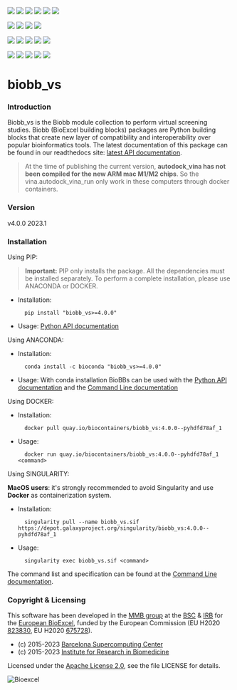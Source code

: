 [![](https://img.shields.io/github/v/tag/bioexcel/biobb_vs?label=Version)](https://GitHub.com/bioexcel/biobb_vs/tags/)
[![](https://img.shields.io/pypi/v/biobb-vs.svg?label=Pypi)](https://pypi.python.org/pypi/biobb-vs/)
[![](https://img.shields.io/conda/vn/bioconda/biobb_vs?label=Conda)](https://anaconda.org/bioconda/biobb_vs)
[![](https://img.shields.io/conda/dn/bioconda/biobb_vs?label=Conda%20Downloads)](https://anaconda.org/bioconda/biobb_vs)
[![](https://img.shields.io/badge/Docker-Quay.io-blue)](https://quay.io/repository/biocontainers/biobb_vs?tab=tags)
[![](https://img.shields.io/badge/Singularity-GalaxyProject-blue)](https://depot.galaxyproject.org/singularity/biobb_vs:4.0.0--pyhdfd78af_1)

[![](https://img.shields.io/badge/OS-Unix%20%7C%20MacOS-blue)](https://github.com/bioexcel/biobb_vs)
[![](https://img.shields.io/pypi/pyversions/biobb-vs.svg?label=Python%20Versions)](https://pypi.org/project/biobb-vs/)
[![](https://img.shields.io/badge/License-Apache%202.0-blue.svg)](https://opensource.org/licenses/Apache-2.0)
[![](https://img.shields.io/badge/Open%20Source%3f-Yes!-blue)](https://github.com/bioexcel/biobb_vs)

[![](https://readthedocs.org/projects/biobb-vs/badge/?version=latest&label=Docs)](https://biobb-vs.readthedocs.io/en/latest/?badge=latest)
[![](https://img.shields.io/website?down_message=Offline&label=Biobb%20Website&up_message=Online&url=https%3A%2F%2Fmmb.irbbarcelona.org%2Fbiobb%2F)](https://mmb.irbbarcelona.org/biobb/)
[![](https://img.shields.io/badge/Youtube-tutorial-blue?logo=youtube&logoColor=red)](https://www.youtube.com/watch?v=ou1DOGNs0xM)
[![](https://zenodo.org/badge/DOI/10.1038/s41597-019-0177-4.svg)](https://doi.org/10.1038/s41597-019-0177-4)
[![](https://img.shields.io/endpoint?color=brightgreen&url=https%3A%2F%2Fapi.juleskreuer.eu%2Fcitation-badge.php%3Fshield%26doi%3D10.1038%2Fs41597-019-0177-4)](https://www.nature.com/articles/s41597-019-0177-4#citeas)

[![](https://docs.bioexcel.eu/biobb_vs/junit/testsbadge.svg)](https://docs.bioexcel.eu/biobb_vs/junit/report.html)
[![](https://docs.bioexcel.eu/biobb_vs/coverage/coveragebadge.svg)](https://docs.bioexcel.eu/biobb_vs/coverage/)
[![](https://docs.bioexcel.eu/biobb_vs/flake8/flake8badge.svg)](https://docs.bioexcel.eu/biobb_vs/flake8/)
[![](https://img.shields.io/github/last-commit/bioexcel/biobb_vs?label=Last%20Commit)](https://github.com/bioexcel/biobb_vs/commits/master)
[![](https://img.shields.io/github/issues/bioexcel/biobb_vs.svg?color=brightgreen&label=Issues)](https://GitHub.com/bioexcel/biobb_vs/issues/)

# biobb_vs

### Introduction
Biobb_vs is the Biobb module collection to perform virtual screening studies.
Biobb (BioExcel building blocks) packages are Python building blocks that
create new layer of compatibility and interoperability over popular
bioinformatics tools.
The latest documentation of this package can be found in our readthedocs site:
[latest API documentation](http://biobb_vs.readthedocs.io/en/latest/).

> At the time of publishing the current version, **autodock_vina has not been compiled for the new ARM mac M1/M2 chips**. So the vina.autodock_vina_run only work in these computers through docker containers.

### Version
v4.0.0 2023.1

### Installation
Using PIP:

> **Important:** PIP only installs the package. All the dependencies must be installed separately. To perform a complete installation, please use ANACONDA or DOCKER.

* Installation:


        pip install "biobb_vs>=4.0.0"


* Usage: [Python API documentation](https://biobb-vs.readthedocs.io/en/latest/modules.html)

Using ANACONDA:

* Installation:


        conda install -c bioconda "biobb_vs>=4.0.0"


* Usage: With conda installation BioBBs can be used with the [Python API documentation](https://biobb-vs.readthedocs.io/en/latest/modules.html) and the [Command Line documentation](https://biobb-vs.readthedocs.io/en/latest/command_line.html)

Using DOCKER:

* Installation:


        docker pull quay.io/biocontainers/biobb_vs:4.0.0--pyhdfd78af_1


* Usage:


        docker run quay.io/biocontainers/biobb_vs:4.0.0--pyhdfd78af_1 <command>

Using SINGULARITY:

**MacOS users**: it's strongly recommended to avoid Singularity and use **Docker** as containerization system.

* Installation:


        singularity pull --name biobb_vs.sif https://depot.galaxyproject.org/singularity/biobb_vs:4.0.0--pyhdfd78af_1


* Usage:


        singularity exec biobb_vs.sif <command>

The command list and specification can be found at the [Command Line documentation](https://biobb-vs.readthedocs.io/en/latest/command_line.html).

### Copyright & Licensing
This software has been developed in the [MMB group](http://mmb.irbbarcelona.org) at the [BSC](http://www.bsc.es/) & [IRB](https://www.irbbarcelona.org/) for the [European BioExcel](http://bioexcel.eu/), funded by the European Commission (EU H2020 [823830](http://cordis.europa.eu/projects/823830), EU H2020 [675728](http://cordis.europa.eu/projects/675728)).

* (c) 2015-2023 [Barcelona Supercomputing Center](https://www.bsc.es/)
* (c) 2015-2023 [Institute for Research in Biomedicine](https://www.irbbarcelona.org/)

Licensed under the
[Apache License 2.0](https://www.apache.org/licenses/LICENSE-2.0), see the file LICENSE for details.

![](https://bioexcel.eu/wp-content/uploads/2019/04/Bioexcell_logo_1080px_transp.png "Bioexcel")
